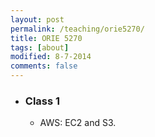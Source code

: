 ```yaml
---
layout: post
permalink: /teaching/orie5270/
title: ORIE 5270
tags: [about]
modified: 8-7-2014
comments: false
---
```


* ### Class 1
    * AWS: EC2 and S3.
